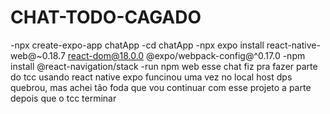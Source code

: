 # CHAT-TODO-CAGADO
-npx create-expo-app chatApp
-cd chatApp
-npx expo install react-native-web@~0.18.7 react-dom@18.0.0 @expo/webpack-config@^0.17.0
-npm install @react-navigation/stack
-run npm web
esse chat fiz pra fazer parte do tcc usando react native expo funcinou uma vez no local host dps quebrou, mas achei tão foda que vou continuar com esse projeto a parte depois que o tcc terminar
